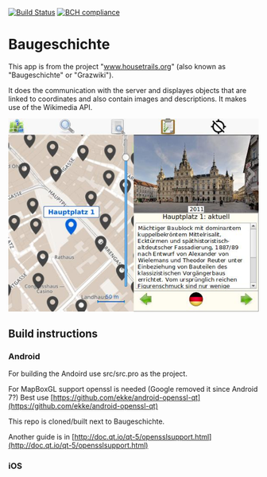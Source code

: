 [![Build Status](https://api.travis-ci.org/gschwann/Baugeschichte.png)](https://travis-ci.org/gschwann/Baugeschichte)
[![BCH compliance](https://bettercodehub.com/edge/badge/gschwann/Baugeschichte?branch=master)](https://bettercodehub.com/)

# Baugeschichte
This app is from the project "www.housetrails.org" (also known as "Baugeschichte" or "Grazwiki").

It does the communication with the server and displayes objects that are linked to coordinates
and also contain images and descriptions. It makes use of the Wikimedia API.

![Screenshot](doc/Screenshot.jpg)

## Build instructions
### Android
For building the Andoird use src/src.pro as the project.

For MapBoxGL support openssl is needed (Google removed it since Android 7?)
Best use [https://github.com/ekke/android-openssl-qt](https://github.com/ekke/android-openssl-qt)

This repo is cloned/built next to Baugeschichte.

Another guide is in [http://doc.qt.io/qt-5/opensslsupport.html](http://doc.qt.io/qt-5/opensslsupport.html)

### iOS
